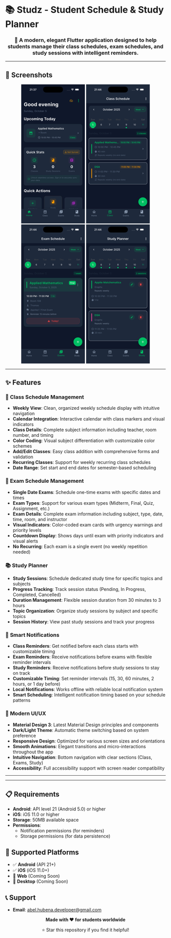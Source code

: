 # 📚 Studz - Student Schedule & Study Planner

<div align="center">
  <h3>🎯 A modern, elegant Flutter application designed to help students manage their class schedules, exam schedules, and study sessions with intelligent reminders.</h3>
</div>

---

## 📱 Screenshots

<div align="center">
  <img src="screenshots/home.png" alt="Home Screen" width="200">
  <img src="screenshots/schedule.png" alt="Schedule View" width="200">
  <img src="screenshots/exams.png" alt="Exams Screen" width="200">
  <img src="screenshots/study.png" alt="Study Planner" width="200">
</div>

---

## ✨ Features

### 📅 **Class Schedule Management**

- **Weekly View**: Clean, organized weekly schedule display with intuitive navigation
- **Calendar Integration**: Interactive calendar with class markers and visual indicators
- **Class Details**: Complete subject information including teacher, room number, and timing
- **Color Coding**: Visual subject differentiation with customizable color schemes
- **Add/Edit Classes**: Easy class addition with comprehensive forms and validation
- **Recurring Classes**: Support for weekly recurring class schedules
- **Date Range**: Set start and end dates for semester-based scheduling

### 📝 **Exam Schedule Management**

- **Single Date Exams**: Schedule one-time exams with specific dates and times
- **Exam Types**: Support for various exam types (Midterm, Final, Quiz, Assignment, etc.)
- **Exam Details**: Complete exam information including subject, type, date, time, room, and instructor
- **Visual Indicators**: Color-coded exam cards with urgency warnings and priority levels
- **Countdown Display**: Shows days until exam with priority indicators and visual alerts
- **No Recurring**: Each exam is a single event (no weekly repetition needed)

### 📚 **Study Planner**

- **Study Sessions**: Schedule dedicated study time for specific topics and subjects
- **Progress Tracking**: Track session status (Pending, In Progress, Completed, Cancelled)
- **Duration Management**: Flexible session duration from 30 minutes to 3 hours
- **Topic Organization**: Organize study sessions by subject and specific topics
- **Session History**: View past study sessions and track your progress

### 🔔 **Smart Notifications**

- **Class Reminders**: Get notified before each class starts with customizable timing
- **Exam Reminders**: Receive notifications before exams with flexible reminder intervals
- **Study Reminders**: Receive notifications before study sessions to stay on track
- **Customizable Timing**: Set reminder intervals (15, 30, 60 minutes, 2 hours, or 1 day before)
- **Local Notifications**: Works offline with reliable local notification system
- **Smart Scheduling**: Intelligent notification timing based on your schedule patterns

### 🎨 **Modern UI/UX**

- **Material Design 3**: Latest Material Design principles and components
- **Dark/Light Theme**: Automatic theme switching based on system preference
- **Responsive Design**: Optimized for various screen sizes and orientations
- **Smooth Animations**: Elegant transitions and micro-interactions throughout the app
- **Intuitive Navigation**: Bottom navigation with clear sections (Class, Exams, Study)
- **Accessibility**: Full accessibility support with screen reader compatibility

---

---

## 📋 Requirements

- **Android**: API level 21 (Android 5.0) or higher
- **iOS**: iOS 11.0 or higher
- **Storage**: 50MB available space
- **Permissions**:
  - Notification permissions (for reminders)
  - Storage permissions (for data persistence)

## 📱 Supported Platforms

- ✅ **Android** (API 21+)
- ✅ **iOS** (iOS 11.0+)
- 🔄 **Web** (Coming Soon)
- 🔄 **Desktop** (Coming Soon)

## 📞 Support

- **Email**: abel.hubena.developer@gmail.com

<div align="center">
  <p><strong>Made with ❤️ for students worldwide</strong></p>
  <p>⭐ Star this repository if you find it helpful!</p>
</div>
